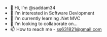 - 👋 Hi, I’m @saddam34
- 👀 I’m interested in Software Devlopment
- 🌱 I’m currently learning .Net MVC
- 💞️ I’m looking to collaborate on... 
- 📫 How to reach me - ss631821@gmail.com

<!---
saddam34/saddam34 is a ✨ special ✨ repository because its `README.md` (this file) appears on your GitHub profile.
You can click the Preview link to take a look at your changes.
--->
